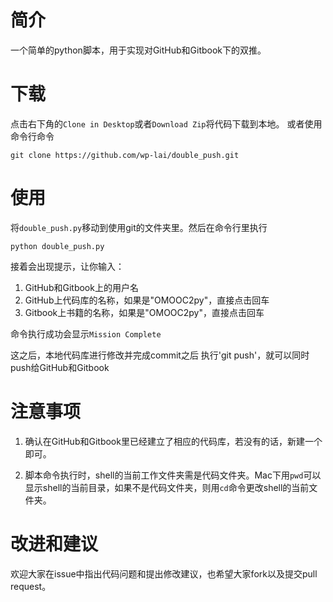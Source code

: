 # 简介
一个简单的python脚本，用于实现对GitHub和Gitbook下的双推。

# 下载
点击右下角的`Clone in Desktop`或者`Download Zip`将代码下载到本地。
或者使用命令行命令
```
git clone https://github.com/wp-lai/double_push.git
```

# 使用
将`double_push.py`移动到使用git的文件夹里。然后在命令行里执行
```
python double_push.py
```
接着会出现提示，让你输入：
1. GitHub和Gitbook上的用户名
2. GitHub上代码库的名称，如果是"OMOOC2py"，直接点击回车
3. Gitbook上书籍的名称，如果是"OMOOC2py"，直接点击回车

命令执行成功会显示`Mission Complete`

这之后，本地代码库进行修改并完成commit之后
执行'git push'，就可以同时push给GitHub和Gitbook

# 注意事项
1. 确认在GitHub和Gitbook里已经建立了相应的代码库，若没有的话，新建一个即可。

2. 脚本命令执行时，shell的当前工作文件夹需是代码文件夹。Mac下用`pwd`可以显示shell的当前目录，如果不是代码文件夹，则用`cd`命令更改shell的当前文件夹。



# 改进和建议
欢迎大家在issue中指出代码问题和提出修改建议，也希望大家fork以及提交pull request。
